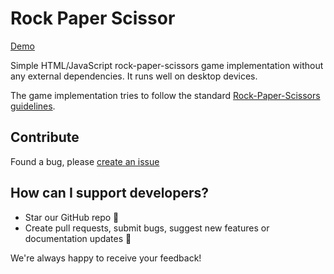 # Rock Paper Scissor

[Demo](https://s-faisal.github.io/rock-paper-scissor/src/)

Simple HTML/JavaScript rock-paper-scissors game implementation without any external dependencies. It runs well on desktop devices.

The game implementation tries to follow the standard [Rock-Paper-Scissors guidelines](https://en.wikipedia.org/wiki/Rock_paper_scissors).

## Contribute
Found a bug, please [create an issue](https://github.com/s-faisal/rock-paper-scissor/issues/new)

## How can I support developers?

- Star our GitHub repo 🌟
- Create pull requests, submit bugs, suggest new features or documentation updates 🔧

We're always happy to receive your feedback!